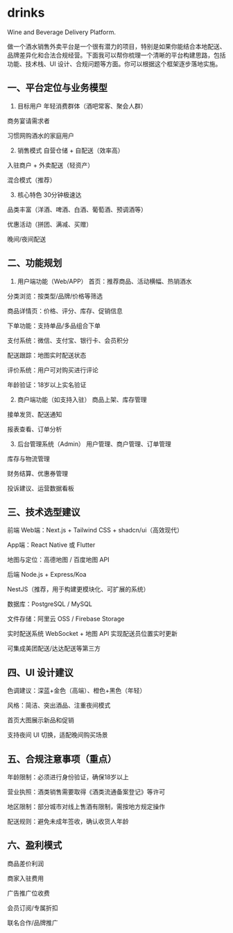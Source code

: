 # drinks
Wine and Beverage Delivery Platform.

做一个酒水销售外卖平台是一个很有潜力的项目，特别是如果你能结合本地配送、品牌差异化和合法合规经营。下面我可以帮你梳理一个清晰的平台构建思路，包括功能、技术栈、UI 设计、合规问题等方面。你可以根据这个框架逐步落地实施。

## 一、平台定位与业务模型
1. 目标用户
年轻消费群体（酒吧常客、聚会人群）

商务宴请需求者

习惯网购酒水的家庭用户

2. 销售模式
自营仓储 + 自配送（效率高）

入驻商户 + 外卖配送（轻资产）

混合模式（推荐）

3. 核心特色
30分钟极速达

品类丰富（洋酒、啤酒、白酒、葡萄酒、预调酒等）

优惠活动（拼团、满减、买赠）

晚间/夜间配送

## 二、功能规划
1. 用户端功能（Web/APP）
首页：推荐商品、活动横幅、热销酒水

分类浏览：按类型/品牌/价格等筛选

商品详情页：价格、评分、库存、促销信息

下单功能：支持单品/多品组合下单

支付系统：微信、支付宝、银行卡、会员积分

配送跟踪：地图实时配送状态

评价系统：用户可对购买进行评论

年龄验证：18岁以上实名验证

2. 商户端功能（如支持入驻）
商品上架、库存管理

接单发货、配送通知

报表查看、订单分析

3. 后台管理系统（Admin）
用户管理、商户管理、订单管理

库存与物流管理

财务结算、优惠券管理

投诉建议、运营数据看板

## 三、技术选型建议
前端
Web端：Next.js + Tailwind CSS + shadcn/ui（高效现代）

App端：React Native 或 Flutter

地图与定位：高德地图 / 百度地图 API

后端
Node.js + Express/Koa

NestJS（推荐，用于构建更模块化、可扩展的系统）

数据库：PostgreSQL / MySQL

文件存储：阿里云 OSS / Firebase Storage

实时配送系统
WebSocket + 地图 API 实现配送员位置实时更新

可集成美团配送/达达配送等第三方

## 四、UI 设计建议
色调建议：深蓝+金色（高端）、橙色+黑色（年轻）

风格：简洁、突出酒品、注重夜间模式

首页大图展示新品和促销

支持夜间 UI 切换，适配晚间购买场景

## 五、合规注意事项（重点）
年龄限制：必须进行身份验证，确保18岁以上

营业执照：酒类销售需要取得《酒类流通备案登记》等许可

地区限制：部分城市对线上售酒有限制，需按地方规定操作

配送规则：避免未成年签收，确认收货人年龄

## 六、盈利模式
商品差价利润

商家入驻费用

广告推广位收费

会员订阅/专属折扣

联名合作/品牌推广



